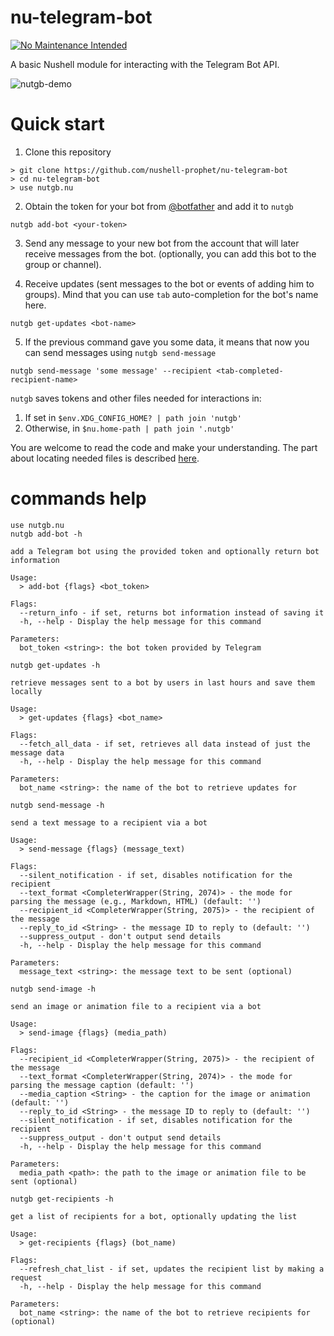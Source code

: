 # nu-telegram-bot

[![No Maintenance Intended](http://unmaintained.tech/badge.svg)](http://unmaintained.tech/)

A basic Nushell module for interacting with the Telegram Bot API.

![nutgb-demo](https://github.com/nushell-prophet/nu-telegram-bot/assets/4896754/ab93a871-54a8-4c5c-99c9-1ae54fce19e2)

# Quick start

1. Clone this repository

```nu no-run
> git clone https://github.com/nushell-prophet/nu-telegram-bot
> cd nu-telegram-bot
> use nutgb.nu
```
2. Obtain the token for your bot from [@botfather](https://t.me/botfather) and add it to `nutgb`

```nu no-run
nutgb add-bot <your-token>
```
3. Send any message to your new bot from the account that will later receive messages from the bot.
(optionally, you can add this bot to the group or channel).

4. Receive updates (sent messages to the bot or events of adding him to groups).
Mind that you can use `tab` auto-completion for the bot's name here.

```nu no-run
nutgb get-updates <bot-name>
```

5. If the previous command gave you some data, it means that now you can send messages using `nutgb send-message`

```nu no-run
nutgb send-message 'some message' --recipient <tab-completed-recipient-name>
```

`nutgb` saves tokens and other files needed for interactions in:
1. If set in `$env.XDG_CONFIG_HOME? | path join 'nutgb'`
2. Otherwise, in `$nu.home-path | path join '.nutgb'`

You are welcome to read the code and make your understanding.
The part about locating needed files is described [here](https://github.com/nushell-prophet/nu-telegram-bot/blob/a4528eef02de23e9faa0054304cce46f35ef584e/nutgb.nu#L167).

# commands help

```nushell
use nutgb.nu
nutgb add-bot -h
```
```output-numd
add a Telegram bot using the provided token and optionally return bot information

Usage:
  > add-bot {flags} <bot_token> 

Flags:
  --return_info - if set, returns bot information instead of saving it
  -h, --help - Display the help message for this command

Parameters:
  bot_token <string>: the bot token provided by Telegram
```

```nushell
nutgb get-updates -h
```
```output-numd
retrieve messages sent to a bot by users in last hours and save them locally

Usage:
  > get-updates {flags} <bot_name> 

Flags:
  --fetch_all_data - if set, retrieves all data instead of just the message data
  -h, --help - Display the help message for this command

Parameters:
  bot_name <string>: the name of the bot to retrieve updates for
```

```nushell
nutgb send-message -h
```
```output-numd
send a text message to a recipient via a bot

Usage:
  > send-message {flags} (message_text) 

Flags:
  --silent_notification - if set, disables notification for the recipient
  --text_format <CompleterWrapper(String, 2074)> - the mode for parsing the message (e.g., Markdown, HTML) (default: '')
  --recipient_id <CompleterWrapper(String, 2075)> - the recipient of the message
  --reply_to_id <String> - the message ID to reply to (default: '')
  --suppress_output - don't output send details
  -h, --help - Display the help message for this command

Parameters:
  message_text <string>: the message text to be sent (optional)
```

```nushell
nutgb send-image -h
```
```output-numd
send an image or animation file to a recipient via a bot

Usage:
  > send-image {flags} (media_path) 

Flags:
  --recipient_id <CompleterWrapper(String, 2075)> - the recipient of the message
  --text_format <CompleterWrapper(String, 2074)> - the mode for parsing the message caption (default: '')
  --media_caption <String> - the caption for the image or animation (default: '')
  --reply_to_id <String> - the message ID to reply to (default: '')
  --silent_notification - if set, disables notification for the recipient
  --suppress_output - don't output send details
  -h, --help - Display the help message for this command

Parameters:
  media_path <path>: the path to the image or animation file to be sent (optional)
```

```nushell
nutgb get-recipients -h
```
```output-numd
get a list of recipients for a bot, optionally updating the list

Usage:
  > get-recipients {flags} (bot_name) 

Flags:
  --refresh_chat_list - if set, updates the recipient list by making a request
  -h, --help - Display the help message for this command

Parameters:
  bot_name <string>: the name of the bot to retrieve recipients for (optional)
```
